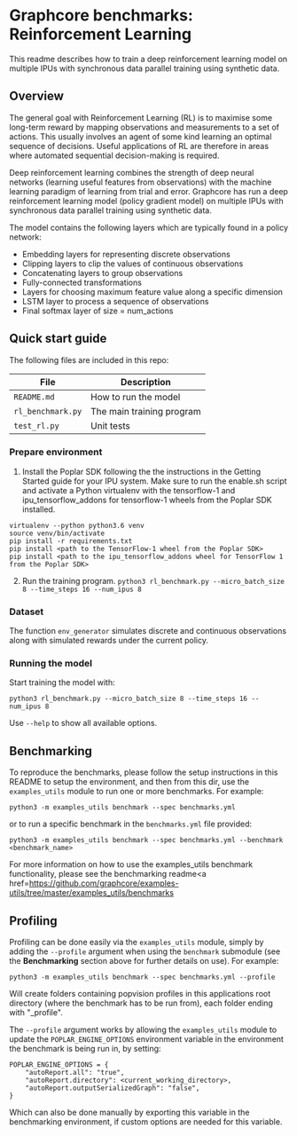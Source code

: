 # Graphcore benchmarks: Reinforcement Learning

This readme describes how to train a deep reinforcement learning model on multiple IPUs with synchronous data parallel training using synthetic data.

## Overview

The general goal with Reinforcement Learning (RL) is to maximise some long-term reward by mapping observations and measurements to a set of actions. This usually involves an agent of some kind learning an optimal sequence of decisions. Useful applications of RL are therefore in areas where automated sequential decision-making is required.

Deep reinforcement learning combines the strength of deep neural networks (learning useful features from observations) with the machine learning paradigm of learning from trial and error. Graphcore has run a deep reinforcement learning model (policy gradient model) on multiple IPUs with synchronous data parallel training using synthetic data.

The model contains the following layers which are typically found in a policy network:

- Embedding layers for representing discrete observations
- Clipping layers to clip the values of continuous observations
- Concatenating layers to group observations
- Fully-connected transformations
- Layers for choosing maximum feature value along a specific dimension
- LSTM layer to process a sequence of observations
- Final softmax layer of size = num_actions

## Quick start guide

The following files are included in this repo:

| File              | Description               |
| ----------------- | ------------------------- |
| `README.md`       | How to run the model      |
| `rl_benchmark.py` | The main training program |
| `test_rl.py`      | Unit tests                |

### Prepare environment

1. Install the Poplar SDK following the the instructions in the Getting Started guide for your IPU system.
   Make sure to run the enable.sh script and activate a Python virtualenv with the tensorflow-1 and ipu_tensorflow_addons for tensorflow-1 wheels from the Poplar SDK installed.

```shell
virtualenv --python python3.6 venv
source venv/bin/activate
pip install -r requirements.txt
pip install <path to the TensorFlow-1 wheel from the Poplar SDK>
pip install <path to the ipu_tensorflow_addons wheel for TensorFlow 1 from the Poplar SDK>
```

2. Run the training program.
   `python3 rl_benchmark.py --micro_batch_size 8 --time_steps 16 --num_ipus 8`

### Dataset

The function `env_generator` simulates discrete and continuous observations along with simulated rewards under the current policy.

### Running the model

Start training the model with:

```shell
python3 rl_benchmark.py --micro_batch_size 8 --time_steps 16 --num_ipus 8
```

Use `--help` to show all available options.

## Benchmarking

To reproduce the benchmarks, please follow the setup instructions in this README to setup the environment, and then from this dir, use the `examples_utils` module to run one or more benchmarks. For example:
```
python3 -m examples_utils benchmark --spec benchmarks.yml
```

or to run a specific benchmark in the `benchmarks.yml` file provided:
```
python3 -m examples_utils benchmark --spec benchmarks.yml --benchmark <benchmark_name>
```

For more information on how to use the examples_utils benchmark functionality, please see the <a>benchmarking readme<a href=<https://github.com/graphcore/examples-utils/tree/master/examples_utils/benchmarks>

## Profiling

Profiling can be done easily via the `examples_utils` module, simply by adding the `--profile` argument when using the `benchmark` submodule (see the <strong>Benchmarking</strong> section above for further details on use). For example:
```
python3 -m examples_utils benchmark --spec benchmarks.yml --profile
```
Will create folders containing popvision profiles in this applications root directory (where the benchmark has to be run from), each folder ending with "_profile". 

The `--profile` argument works by allowing the `examples_utils` module to update the `POPLAR_ENGINE_OPTIONS` environment variable in the environment the benchmark is being run in, by setting:
```
POPLAR_ENGINE_OPTIONS = {
    "autoReport.all": "true",
    "autoReport.directory": <current_working_directory>,
    "autoReport.outputSerializedGraph": "false",
}
```
Which can also be done manually by exporting this variable in the benchmarking environment, if custom options are needed for this variable.

